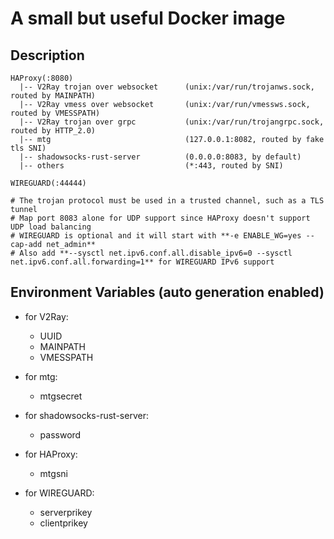 # A small but useful Docker image

## Description

    HAProxy(:8080)
      |-- V2Ray trojan over websocket      (unix:/var/run/trojanws.sock, routed by MAINPATH)
      |-- V2Ray vmess over websocket       (unix:/var/run/vmessws.sock, routed by VMESSPATH)
      |-- V2Ray trojan over grpc           (unix:/var/run/trojangrpc.sock, routed by HTTP_2.0)
      |-- mtg                              (127.0.0.1:8082, routed by fake tls SNI)
      |-- shadowsocks-rust-server          (0.0.0.0:8083, by default)
      |-- others                           (*:443, routed by SNI)

    WIREGUARD(:44444)

    # The trojan protocol must be used in a trusted channel, such as a TLS tunnel
    # Map port 8083 alone for UDP support since HAProxy doesn't support UDP load balancing
    # WIREGUARD is optional and it will start with **-e ENABLE_WG=yes --cap-add net_admin**
    # Also add **--sysctl net.ipv6.conf.all.disable_ipv6=0 --sysctl net.ipv6.conf.all.forwarding=1** for WIREGUARD IPv6 support

## Environment Variables (auto generation enabled)

- for V2Ray:

  - UUID
  - MAINPATH
  - VMESSPATH

- for mtg:

  - mtgsecret

- for shadowsocks-rust-server:

  - password

- for HAProxy:
  
  - mtgsni

- for WIREGUARD:

  - serverprikey
  - clientprikey
